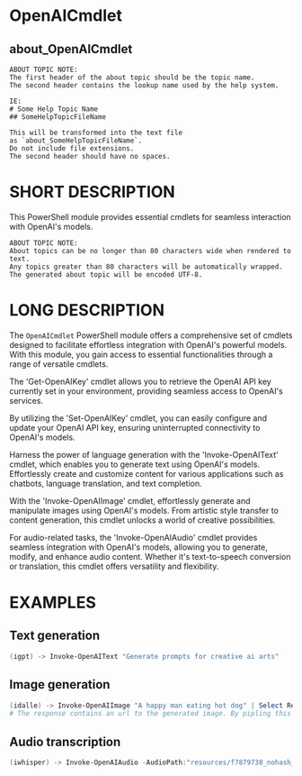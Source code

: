 # OpenAICmdlet
## about_OpenAICmdlet

```
ABOUT TOPIC NOTE:
The first header of the about topic should be the topic name.
The second header contains the lookup name used by the help system.

IE:
# Some Help Topic Name
## SomeHelpTopicFileName

This will be transformed into the text file
as `about_SomeHelpTopicFileName`.
Do not include file extensions.
The second header should have no spaces.
```

# SHORT DESCRIPTION
This PowerShell module provides essential cmdlets for seamless interaction with OpenAI's models.

```
ABOUT TOPIC NOTE:
About topics can be no longer than 80 characters wide when rendered to text.
Any topics greater than 80 characters will be automatically wrapped.
The generated about topic will be encoded UTF-8.
```

# LONG DESCRIPTION
The `OpenAICmdlet` PowerShell module offers a comprehensive set of cmdlets designed to facilitate effortless integration with OpenAI's powerful models. With this module, you gain access to essential functionalities through a range of versatile cmdlets.

The 'Get-OpenAIKey' cmdlet allows you to retrieve the OpenAI API key currently set in your environment, providing seamless access to OpenAI's services.

By utilizing the 'Set-OpenAIKey' cmdlet, you can easily configure and update your OpenAI API key, ensuring uninterrupted connectivity to OpenAI's models.

Harness the power of language generation with the 'Invoke-OpenAIText' cmdlet, which enables you to generate text using OpenAI's models. Effortlessly create and customize content for various applications such as chatbots, language translation, and text completion.

With the 'Invoke-OpenAIImage' cmdlet, effortlessly generate and manipulate images using OpenAI's models. From artistic style transfer to content generation, this cmdlet unlocks a world of creative possibilities.

For audio-related tasks, the 'Invoke-OpenAIAudio' cmdlet provides seamless integration with OpenAI's models, allowing you to generate, modify, and enhance audio content. Whether it's text-to-speech conversion or translation, this cmdlet offers versatility and flexibility.


# EXAMPLES
## Text generation
```powershell
(igpt) -> Invoke-OpenAIText "Generate prompts for creative ai arts"
```
## Image generation
```powershell
(idalle) -> Invoke-OpenAIImage "A happy man eating hot dog" | Select Response -First 1 | Start-process
# The response contains an url to the generated image. By pipling this url to Start-Process we can open the link in a browser
```
## Audio transcription
```powershell
(iwhisper) -> Invoke-OpenAIAudio -AudioPath:"resources/f7879738_nohash_0.wav" -AudioLanguage:en
```